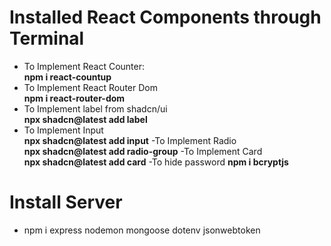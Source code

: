 # Installed React Components through Terminal
- To Implement React Counter:    
**npm i react-countup** 
- To Implement React Router Dom   
**npm i react-router-dom**
- To Implement label from shadcn/ui   
**npx shadcn@latest add label**
- To Implement Input   
**npx shadcn@latest add input**
-To Implement Radio    
**npx shadcn@latest add radio-group**
-To Implement Card   
**npx shadcn@latest add card**
-To hide password
**npm i bcryptjs**

# Install Server
- npm i express nodemon mongoose dotenv jsonwebtoken

